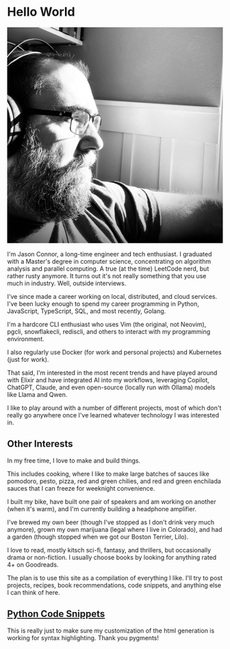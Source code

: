 # Hello World

![Profile Image](assets/profile.jpg)

I'm Jason Connor, a long-time engineer and tech enthusiast. I graduated with a Master's degree in computer science, concentrating on algorithm analysis and parallel computing. A true (at the time) LeetCode nerd, but rather rusty anymore. It turns out it's not really something that you use much in industry. Well, outside interviews.

I've since made a career working on local, distributed, and cloud services. I've been lucky enough to spend my career programming in Python, JavaScript, TypeScript, SQL, and most recently, Golang.

I'm a hardcore CLI enthusiast who uses Vim (the original, not Neovim), pgcli, snowflakecli, rediscli, and others to interact with my programming environment.

I also regularly use Docker (for work and personal projects) and Kubernetes (just for work).

That said, I'm interested in the most recent trends and have played around with Elixir and have integrated AI into my workflows, leveraging Copilot, ChatGPT, Claude, and even open-source (locally run with Ollama) models like Llama and Qwen.

I like to play around with a number of different projects, most of which don't really go anywhere once I've learned whatever technology I was interested in.

## Other Interests

In my free time, I love to make and build things.

This includes cooking, where I like to make large batches of sauces like pomodoro, pesto, pizza, red and green chilies, and red and green enchilada sauces that I can freeze for weeknight convenience.

I built my bike, have built one pair of speakers and am working on another (when it's warm), and I'm currently building a headphone amplifier.

I've brewed my own beer (though I've stopped as I don't drink very much anymore), grown my own marijuana (legal where I live in Colorado), and had a garden (though stopped when we got our Boston Terrier, Lilo).

I love to read, mostly kitsch sci-fi, fantasy, and thrillers, but occasionally drama or non-fiction. I usually choose books by looking for anything rated 4+ on Goodreads.

The plan is to use this site as a compilation of everything I like. I'll try to post projects, recipes, book recommendations, code snippets, and anything else I can think of here.

## [Python Code Snippets](python.md)

This is really just to make sure my customization of the html generation is working for syntax highlighting. Thank you pygments!

